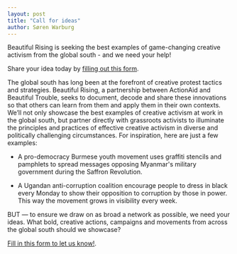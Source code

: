 ```yaml
---
layout: post
title: "Call for ideas"
author: Søren Warburg
---
```

Beautiful Rising is seeking the best examples of game-changing creative activism from the global south - and we need your help!

Share your idea today by [filling out this form](http://goo.gl/forms/ReUsiSJ5FX). 

The global south has long been at the forefront of creative protest tactics and strategies. Beautiful Rising, a partnership between ActionAid and Beautiful Trouble, seeks to document, decode and share these innovations so that others can learn from them and apply them in their own contexts. We’ll not only showcase the best examples of creative activism at work in the global south, but partner directly with grassroots activists to illuminate the principles and practices of effective creative activism in diverse and politically challenging circumstances. For inspiration, here are just a few examples:
 
* A pro-democracy Burmese youth movement uses graffiti stencils and pamphlets to spread messages opposing Myanmar's military government during the Saffron Revolution.

* A Ugandan anti-corruption coalition encourage people to dress in black every Monday to show their opposition to corruption by those in power. This way the movement grows in visibility every week.

BUT — to ensure we draw on as broad a network as possible, we need your ideas. What bold, creative actions, campaigns and movements from across the global south should we showcase? 

[Fill in this form to let us know!](http://goo.gl/forms/ReUsiSJ5FX).

